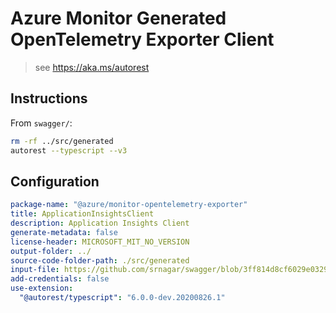 # Azure Monitor Generated OpenTelemetry Exporter Client

> see https://aka.ms/autorest

## Instructions

From `swagger/`:

```zsh
rm -rf ../src/generated
autorest --typescript --v3
```

## Configuration

```yaml
package-name: "@azure/monitor-opentelemetry-exporter"
title: ApplicationInsightsClient
description: Application Insights Client
generate-metadata: false
license-header: MICROSOFT_MIT_NO_VERSION
output-folder: ../
source-code-folder-path: ./src/generated
input-file: https://github.com/srnagar/swagger/blob/3ff814d8cf6029e032999da597b0e3383874f161/application-insights.json
add-credentials: false
use-extension:
  "@autorest/typescript": "6.0.0-dev.20200826.1"
```
